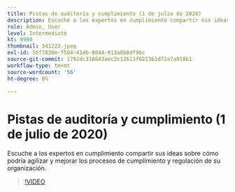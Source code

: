 ```yaml
---
title: Pistas de auditoría y cumplimiento (1 de julio de 2020)
description: Escuche a los expertos en cumplimiento compartir sus ideas sobre cómo podría agilizar y mejorar los procesos de cumplimiento y regulación de su organización.
role: Admin, User
level: Intermediate
kt: 9990
thumbnail: 341223.jpeg
exl-id: 56f7836e-f504-414b-8044-913a0b8df96c
source-git-commit: 1792dc318643aec2c12613f621361d72a7a918b1
workflow-type: tm+mt
source-wordcount: '56'
ht-degree: 0%

---
```


# Pistas de auditoría y cumplimiento (1 de julio de 2020)

Escuche a los expertos en cumplimiento compartir sus ideas sobre cómo podría agilizar y mejorar los procesos de cumplimiento y regulación de su organización.

>[!VIDEO](https://video.tv.adobe.com/v/341223/?quality=12&learn=on)
